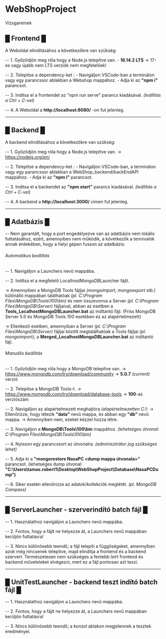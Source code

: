 # WebShopProject
Vizsgaremek

## █ Frontend █

A Weboldal elindításához a következőkre van szükség:

-- 1. Győződjön meg róla hogy a Node.js telepítve van.
        - **16.14.2 LTS** -> 17-es vagy újabb nem LTS verziók nem megfelelőek!

-- 2. Telepítse a dependency-ket :
        - Navigáljon VSCode-ban a terminálon vagy egy parancssor ablakban
          a Webshop mappához.
        - Adja ki az **"npm i"** parancsot.

-- 3. Indítsa el a frontendet az "npm run serve" parancs kiadásával. 
*(leállítás a Ctrl + C-vel)*

-- 4. A Weboldal a **http://localhost:8080/** -on fut jelenleg.

-----------------------------------------------------------------------------

## █ Backend █

A backend elindításához a következőkre van szükség:

-- 1. Győződjön meg róla hogy a Node.js telepítve van.
        -> https://nodejs.org/en/
        
-- 2. Telepítse a dependency-ket :
        - Navigáljon VSCode-ban, a terminálon vagy egy parancssor ablakban
          a WebShop_backend/backEndAPI mappához.
        - Adja ki az **"npm i"** parancsot.
        
-- 3. Indítsa el a backendet az **"npm start"** parancs kiadásával. 
*(leállítás a Ctrl + C-vel)*

-- 4. A backend a **http://localhost:3000/** címen fut jelenleg.

-----------------------------------------------------------------------------

## █ Adatbázis █

-- Nem garantált, hogy a port engedélyezve van az adatbázis
   nem lokális futtatásához, ezért, amennyiben nem működik,
   a következők a tennivalók annak érdekében, hogy a helyi gépen
   fusson az adatbázis:

###### Automatikus beállítás
   
-- 1. Navigáljon a Launchers nevű mappába.

-- 2. Indítsa el a megfelelő LocalhostMongoDBLauncher fájlt.

-> Amennyiben a MongoDB Tools fájljai *(mongoimport, mongoexport stb.)*
        különálló mappában találhatóak *(pl. C:\Program Files\MongoDB\Tools\100\bin)*
        és nem összevonva a Server *(pl. C:\Program Files\MongoDB\Server)* fájljaival,
         abban az esetben a **Tools_LocalhostMongoDBLauncher.bat** az indítantó fájl.
        (Friss MongoDB Server 5.0 és MongoDB Tools 100 esetében ez az alapértelmezett)
        
-> Ellenkező esetben, amennyiban a Server *(pl. C:\Program Files\MongoDB\Server)*
        fájljai között megtalálhatóak a Tools fájljai *(pl. mongoimport)*,
        a **Merged_LocalhostMongoDBLauncher.bat** az indítantó fájl.

###### Manuális beállítás

-- 1. Győződjön meg róla hogy a MongoDB telepítve van.
        -> https://www.mongodb.com/try/download/community
                -> **5.0.7** *(current)* verzió

-- 2. Telepítse a MongoDB Tools-t.
        -> https://www.mongodb.com/try/download/database-tools
                -> **100**-as verziószám
        
-- 2. Navigáljon az alapértelmezett meghajtóra *(alapértelmezetten C:)*:
        -> Ellenőrizze, hogy létezik **"data"** nevű mappa, és abban egy **"db"** nevű mappa.
                -> Amennyiben nem, ezeket kézzel hozza létre.
                
-- 3. Navigáljon a **MongoDB\Tools\100\bin** mappához. *(lehetséges útvonal: C:\Program Files\MongoDB\Tools\100\bin)*

-- 4. Nyisson egy parancssort az útvonalra. *(adminisztrátor jog szükséges lehet)*

-- 5. Adja ki a **"mongorestore NasaPC <dump mappa útvonala>"** parancsot.
        (lehetséges dump útvonal: **"C:\Users\tamas.robert1\Desktop\WebShopProject\Database\NasaPCDump")**
      
-- 6. Siker esetén ellenőrizze az adatok/kollekciók meglétét. *(pl. MongoDB Compass)*

-----------------------------------------------------------------------------

## █ ServerLauncher - szerverindító batch fájl █

-- 1. Használathoz navigáljon a Launchers nevű mappába.

-- 2. Fontos, hogy a fájlt ne helyezze át, a Launchers nevű mappában kerüljön futtatásra!

-- 3. Nincs különösebb teendő; a fájl telepíti a függőségeket, amennyiben azok még nincsenek telepítve, majd elindítja a frontend és a backend szervert. Természetesen nem szükséges a fentebb leírt frontend és backend műveleteket elvégezni, mert ez a fájl pontosan azt teszi.

-----------------------------------------------------------------------------

## █ UnitTestLauncher - backend teszt indító batch fájl █

-- 1. Használathoz navigáljon a Launchers nevű mappába.

-- 2. Fontos, hogy a fájlt ne helyezze át, a Launchers nevű mappában kerüljön futtatásra!

-- 3. Nincs különösebb teendő; a konzol ablakon megjelennek a tesztek eredményei.
        



